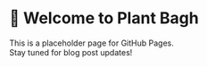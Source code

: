 # 🌱 Welcome to Plant Bagh

This is a placeholder page for GitHub Pages.  
Stay tuned for blog post updates!
